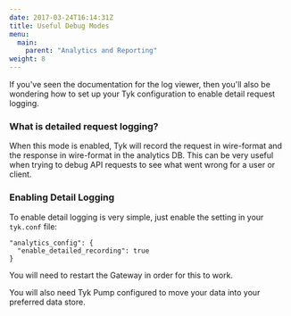 ```yaml
---
date: 2017-03-24T16:14:31Z
title: Useful Debug Modes
menu:
  main:
    parent: "Analytics and Reporting"
weight: 8 
---
```


If you've seen the documentation for the log viewer, then you'll also be wondering how to set up your Tyk configuration to enable detail request logging.

### What is detailed request logging?

When this mode is enabled, Tyk will record the request in wire-format and the response in wire-format in the analytics DB. This can be very useful when trying to debug API requests to see what went wrong for a user or client.

### Enabling Detail Logging

To enable detail logging is very simple, just enable the setting in your `tyk.conf` file:

```{.copyWrapper}
"analytics_config": {
  "enable_detailed_recording": true
}
```

You will need to restart the Gateway in order for this to work.

You will also need Tyk Pump configured to move your data into your preferred data store.